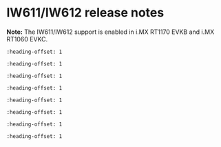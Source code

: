 # IW611/IW612 release notes

**Note:** The IW611/IW612 support is enabled in i.MX RT1170 EVKB and i.MX RT1060 EVKC.


```{include} ../topics/package_information_02.md
:heading-offset: 1
```

```{include} ../topics/version_information_02.md
:heading-offset: 1
```

```{include} ../topics/host_platform_02.md
:heading-offset: 1
```

```{include} ../topics/wi-fi_and_bluetooth_certification_02.md
:heading-offset: 1
```

```{include} ../topics/wi-fi_throughput_02.md
:heading-offset: 1
```

```{include} ../topics/eu_conformance_tests_02.md
:heading-offset: 1
```

```{include} ../topics/bug_fixes_andor_feature_enhancements_02.md
:heading-offset: 1
```

```{include} ../topics/known_issues_02.md
:heading-offset: 1
```


